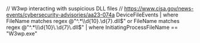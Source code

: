 // W3wp interacting with suspicious DLL files 
// https://www.cisa.gov/news-events/cybersecurity-advisories/aa23-074a
DeviceFileEvents
| where FileName matches regex @"^.*\\\d{10}\.\d{7}\.dll$" or FileName matches regex @"^.*\\\d{10}\.\d{7}\.dll$"
| where InitiatingProcessFileName == "W3wp.exe"